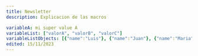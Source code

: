 ```yaml
---
title: Newsletter 
description: Explicacion de las macros

variableA: mi super value A
variableList: ["valorA", "valorB", "valorC"]
variableListObjects: [{"name":"Luis"}, {"name":"Juan"}, {"name":"Maria"}]
edited: 15/11/2023
---
```

